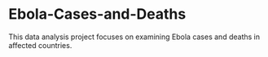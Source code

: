 # Ebola-Cases-and-Deaths
This data analysis project focuses on examining Ebola cases and deaths in affected countries.
